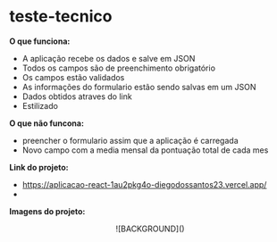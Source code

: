 # teste-tecnico

**O que funciona:**
- A aplicação recebe os dados e salve em JSON
- Todos os campos são de preenchimento obrigatório
- Os campos estão validados
- As informações do formulario estão sendo salvas em um JSON
- Dados obtidos atraves do link
- Estilizado

**O que não funcona:**
- preencher o formulario assim que a aplicação é carregada
- Novo campo com a media mensal da pontuação total de cada mes

**Link do projeto:**
- https://aplicacao-react-1au2pkg4o-diegodossantos23.vercel.app/
- 
**Imagens do projeto:**

<div align="center">
  ![BACKGROUND]()  
</div>
